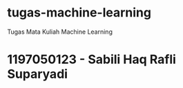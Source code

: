 # tugas-machine-learning
Tugas Mata Kuliah Machine Learning
# 1197050123 - Sabili Haq Rafli Suparyadi
